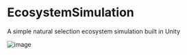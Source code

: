 # EcosystemSimulation
A simple natural selection ecosystem simulation built in Unity

![image](https://user-images.githubusercontent.com/19479468/193156991-d8dcb9df-1280-4e46-8804-bf21d473c4e2.png)
